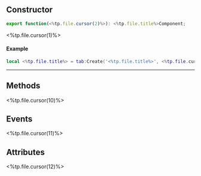 ## Constructor
```ts
export function(<%tp.file.cursor(2)%>): <%tp.file.title%>Component;
```
<%tp.file.cursor(1)%>
#### Example
```lua
local <%tp.file.title%> = tab:Create('<%tp.file.title%>', <%tp.file.cursor(3)%>);
```
---
## Methods
<%tp.file.cursor(10)%>
## Events
<%tp.file.cursor(11)%>
## Attributes
<%tp.file.cursor(12)%>
